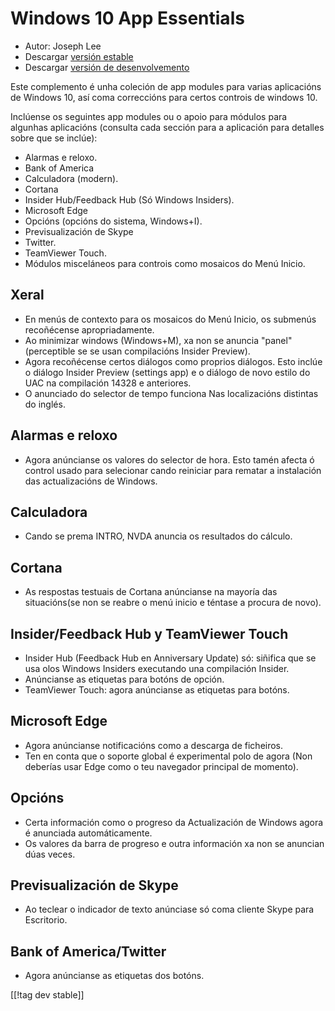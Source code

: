 # Windows 10 App Essentials #

* Autor: Joseph Lee
* Descargar [versión estable][1]
* Descargar [versión de desenvolvemento][2]

Este complemento é unha coleción de app modules para varias aplicacións de
Windows 10, así coma correccións para certos controis de windows 10.

Inclúense os seguintes app modules ou o apoio para módulos para algunhas
aplicacións (consulta cada sección para a aplicación para detalles sobre que
se inclúe):

* Alarmas e reloxo.
* Bank of America
* Calculadora (modern).
* Cortana
* Insider Hub/Feedback Hub (Só Windows Insiders).
* Microsoft Edge
* Opcións (opcións do sistema, Windows+I).
* Previsualización de Skype
* Twitter.
* TeamViewer Touch.
* Módulos misceláneos para controis como mosaicos do Menú Inicio.

## Xeral

* En menús de contexto para os mosaicos do Menú Inicio, os submenús
  recoñécense apropriadamente.
* Ao minimizar windows (Windows+M), xa non se anuncia "panel" (perceptible
  se se usan compilacións Insider Preview).
* Agora recoñécense certos diálogos como proprios diálogos. Esto inclúe o
  diálogo Insider Preview (settings app) e o diálogo de novo estilo do UAC
  na compilación 14328 e anteriores.
* O anunciado do selector de tempo funciona Nas localizacións distintas do
  inglés.

## Alarmas e reloxo

* Agora anúncianse os valores do selector de hora. Esto tamén afecta ó
  control usado para selecionar cando reiniciar para rematar a instalación
  das actualizacións de Windows.

## Calculadora

* Cando se prema INTRO, NVDA anuncia os resultados do cálculo.

## Cortana

* As respostas testuais de Cortana anúncianse na mayoría das situacións(se
  non se reabre o menú inicio e téntase a procura de novo).

## Insider/Feedback Hub y TeamViewer Touch

* Insider Hub (Feedback Hub en Anniversary Update) só: siñifica que se usa
  olos Windows Insiders executando una compilación Insider.
* Anúncianse as etiquetas para botóns de opción.
* TeamViewer Touch: agora anúncianse as etiquetas para botóns.

## Microsoft Edge

* Agora anúncianse notificacións como a descarga de ficheiros.
* Ten en conta que o soporte global é experimental polo de agora (Non
  deberías usar Edge como o teu navegador principal de momento).

## Opcións

* Certa información como o progreso da Actualización de Windows agora é
  anunciada automáticamente.
* Os valores da barra de progreso e outra información xa non se anuncian
  dúas veces.

## Previsualización de Skype
* Ao teclear o indicador de texto anúnciase só coma cliente Skype para
  Escritorio.

## Bank of America/Twitter

* Agora anúncianse as etiquetas dos botóns.

[[!tag dev stable]]

[1]: http://addons.nvda-project.org/files/get.php?file=w10

[2]: http://addons.nvda-project.org/files/get.php?file=w10-dev
